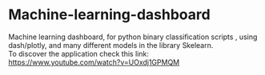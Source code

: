 # Machine-learning-dashboard
Machine learning dashboard,  for python binary classification scripts , using dash/plotly, and many different models in the library Skelearn.<br />
To discover the application check this link: https://www.youtube.com/watch?v=UOxdj1GPMQM
